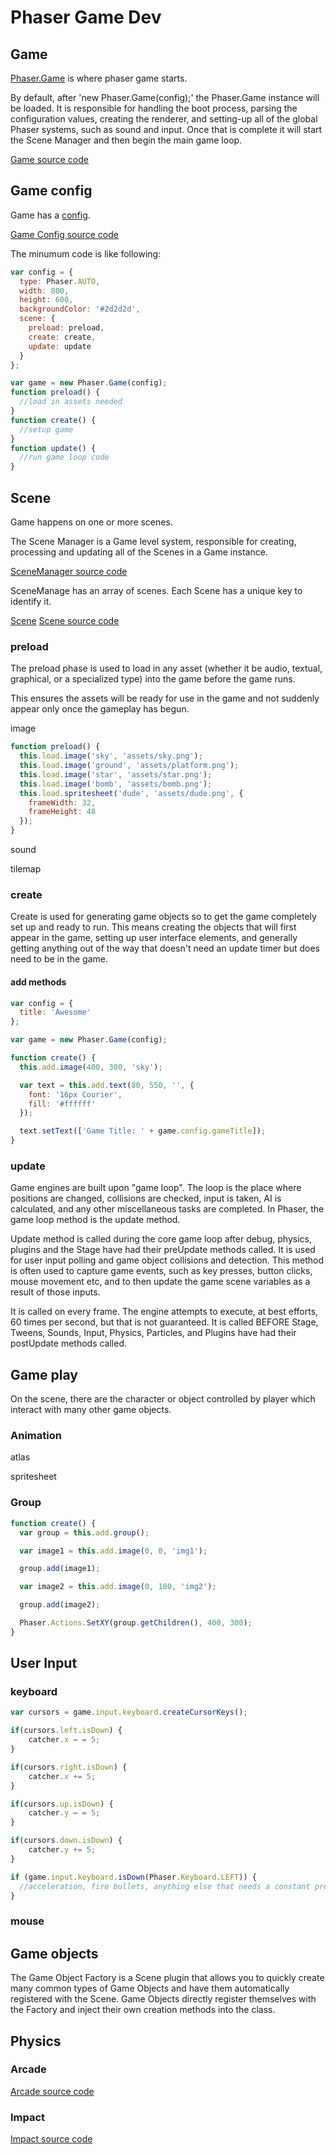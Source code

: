 # Phaser Game Dev

## Game

[Phaser.Game](https://photonstorm.github.io/phaser3-docs/Phaser.Game.html) is where phaser game starts.

By default, after 'new Phaser.Game(config);' the Phaser.Game instance will be loaded. It is responsible for handling the boot process, parsing the configuration values, creating the renderer, and setting-up all of the global Phaser systems, such as sound and input. Once that is complete it will start the Scene Manager and then begin the main game loop.

[Game source code](https://github.com/photonstorm/phaser/blob/v3.16.2/src/core/Game.js)

## Game config

Game has a [config](https://photonstorm.github.io/phaser3-docs/Phaser.Core.Config.html).

[Game Config source code](https://photonstorm.github.io/phaser3-docs/global.html#GameConfig)

The minumum code is like following:

```js
var config = {
  type: Phaser.AUTO,
  width: 800,
  height: 600,
  backgroundColor: '#2d2d2d',
  scene: {
    preload: preload,
    create: create,
    update: update
  }
};

var game = new Phaser.Game(config);
function preload() {
  //load in assets needed
}
function create() {
  //setup game
}
function update() {
  //run game loop code
}
```

## Scene

Game happens on one or more scenes.

The Scene Manager is a Game level system, responsible for creating, processing and updating all of the Scenes in a Game instance.

[SceneManager source code](https://github.com/photonstorm/phaser/blob/v3.16.2/src/scene/SceneManager.js)

SceneManage has an array of scenes. Each Scene has a unique key to identify it.

[Scene](https://photonstorm.github.io/phaser3-docs/Phaser.Scene.html) [Scene source code](https://github.com/photonstorm/phaser/blob/v3.16.2/src/scene/Scene.js)

### preload

The preload phase is used to load in any asset (whether it be audio, textual, graphical, or a specialized type) into the game before the game runs.

This ensures the assets will be ready for use in the game and not suddenly appear only once the gameplay has begun.

image

```js
function preload() {
  this.load.image('sky', 'assets/sky.png');
  this.load.image('ground', 'assets/platform.png');
  this.load.image('star', 'assets/star.png');
  this.load.image('bomb', 'assets/bomb.png');
  this.load.spritesheet('dude', 'assets/dude.png', {
    frameWidth: 32,
    frameHeight: 48
  });
}
```

sound

tilemap

### create

Create is used for generating game objects so to get the game completely set up and ready to run. This means creating the objects that will first appear in the game, setting up user interface elements, and generally getting anything out of the way that doesn't need an update timer but does need to be in the game.

#### add methods

```js
var config = {
  title: 'Awesome'
};

var game = new Phaser.Game(config);

function create() {
  this.add.image(400, 300, 'sky');

  var text = this.add.text(80, 550, '', {
    font: '16px Courier',
    fill: '#ffffff'
  });

  text.setText(['Game Title: ' + game.config.gameTitle]);
}
```

### update

Game engines are built upon "game loop". The loop is the place where positions are changed, collisions are checked, input is taken, AI is
calculated, and any other miscellaneous tasks are completed. In Phaser, the game loop method is the update method.

Update method is called during the core game loop after debug, physics, plugins and the Stage have had their preUpdate methods called. It is used for user input polling and game object collisions and detection. This method is often used to capture game events, such as key presses, button clicks, mouse movement etc, and to then update the game scene variables as a result of those inputs.

It is called on every frame. The engine attempts to execute, at best efforts, 60 times per second, but that is not guaranteed. It is called BEFORE Stage, Tweens, Sounds, Input, Physics, Particles, and Plugins have had their postUpdate methods called.

## Game play

On the scene, there are the character or object controlled by player which interact with many other game objects.

### Animation

atlas

spritesheet

### Group

```js
function create() {
  var group = this.add.group();

  var image1 = this.add.image(0, 0, 'img1');

  group.add(image1);

  var image2 = this.add.image(0, 100, 'img2');

  group.add(image2);

  Phaser.Actions.SetXY(group.getChildren(), 400, 300);
}
```

## User Input

### keyboard

```js
var cursors = game.input.keyboard.createCursorKeys();

if(cursors.left.isDown) {
    catcher.x – = 5;
}

if(cursors.right.isDown) {
    catcher.x += 5;
}

if(cursors.up.isDown) {
    catcher.y – = 5;
}

if(cursors.down.isDown) {
    catcher.y += 5;
}
```

```js
if (game.input.keyboard.isDown(Phaser.Keyboard.LEFT)) {
  //acceleration, fire bullets, anything else that needs a constant press
}
```

### mouse

## Game objects

The Game Object Factory is a Scene plugin that allows you to quickly create many common types of Game Objects and have them automatically registered with the Scene. Game Objects directly register themselves with the Factory and inject their own creation methods into the class.

## Physics

### Arcade

[Arcade source code](https://github.com/photonstorm/phaser/tree/v3.16.2/src/physics/arcade)

### Impact

[Impact source code](https://github.com/photonstorm/phaser/tree/v3.16.2/src/physics/impact)
